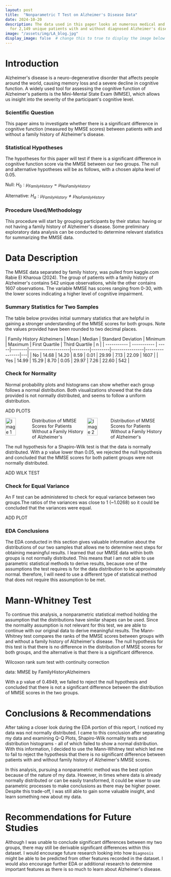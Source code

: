 ```yaml
---
layout: post
title:  "Nonparametric T Test on Alzheimer's Disease Data"
date: 2024-10-20
description: The data used in this paper looks at numerous medical and lifestyle records
  for 2,149 unique patients with and without diagnosed Alzheimer's disease. This analysis will first determine the distribution of Mini-Mental State Exam data for patients with and without a family history of Alzheimer's. Afterwards, a Mann-Whitney test will show that there is no significant difference between the two groups. Finally, conclusions and future study recommendations will be made based on the results of this paper's study. 
image: "/assets/img/LA_blog.jpg"
display_image: false  # change this to true to display the image below the banner 
---
```


# Introduction

Alzheimer's disease is a neuro-degenerative disorder that affects people around the world, causing memory loss and a severe decline in cognitive function. A widely used tool for assessing the cognitive function of Alzheimer's patients is the Mini-Mental State Exam (MMSE), which allows us insight into the severity of the participant's cognitive level.

### Scientific Question

This paper aims to investigate whether there is a significant difference in cognitive function (measured by MMSE scores) between patients with and without a family history of Alzheimer's disease.

### Statistical Hypotheses

The hypotheses for this paper will test if there is a significant difference in cognitive function score via the MMSE between our two groups. The null and alternative hypotheses will be as follows, with a chosen alpha level of 0.05.

Null: $H_0:\mu_{Family History} = \mu_{NoFamilyHistory}$

Alternative: $H_a: \mu_{Family History}\ne \mu_{NoFamilyHistory}$


### Procedure Used/Methodology

This procedure will start by grouping participants by their status: having or not having a family history of Alzheimer's disease. Some preliminary exploratory data analysis can be conducted to determine relevant statistics for summarizing the MMSE data. 

# Data Description

The MMSE data separated by family history, was pulled from kaggle.com Rabie El Kharoua (2024). The group of patients with a family history of Alzheimer's contains 542 unique observations, while the other contains 1607 observations. The variable MMSE has scores ranging from 0-30, with the lower scores indicating a higher level of cognitive impairment. 

### Summary Statistics for Two Samples

The table below provides initial summary statistics that are helpful in gaining a stronger understanding of the MMSE scores for both groups. Note the values provided have been rounded to two decimal places. 

| Family History Alzheimers | Mean | Median | Standard Deviation | Minimum | Maximum | First Quartile | Third Quartile | n |
| ----------- | ----------- | -----|--------|--------------------|---------|---------|----------------|----------------|---|
| No    |  14.68   | 14.20 | 8.59 | 0.01 | 29.99 | 7.13 | 22.09 | 1607 |
| Yes   |  14.99  | 15.29 | 8.70 | 0.05 | 29.97 | 7.26 | 22.60 | 542 | 


### Check for Normality

Normal probability plots and histograms can show whether each group follows a normal distribution. Both visualizations showed that the data provided is not normally distributed, and seems to follow a uniform distribution. 

ADD PLOTS


<div style="display: flex;">
  <img src="{{site.url}}/{{site.baseurl}}/assets/img/435_report1/yes_hist.png" alt="Image 1" style="width: 45%; margin-right: 10px;" />
    <figcaption>Distribution of MMSE Scores for Patients Without a Family History of Alzheimer's</figcaption>
  <img src="{{site.url}}/{{site.baseurl}}/assets/img/435_report1/no_hist.png" alt="Image 2" style="width: 45%;" />
  <figcaption>Distribution of MMSE Scores for Patients Without a Family History of Alzheimer's</figcaption>
</div>


The null hypothesis for a Shapiro-Wilk test is that the data is normally distributed. With a p value lower than 0.05, we rejected the null hypothesis and concluded that the MMSE scores for both patient groups were not normally distributed.

ADD WILK TEST

### Check for Equal Variance

An F test can be administered to check for equal variance between two groups.The ratios of the variances was close to 1 (\~1.0268) so it could be concluded that the variances were equal.

ADD PLOT

### EDA Conclusions

The EDA conducted in this section gives valuable information about the distributions of our two samples that allows me to determine next steps for obtaining meaningful results. I learned that our MMSE data within both groups is not normally distributed. This means that I am not able to use parametric statistical methods to derive results, because one of the assumptions the test requires is for the data distribution to be approximately normal. therefore, I will need to use a different type of statistical method that does not require this assumption to be met. 

# Mann-Whitney Test

To continue this analysis,  a nonparametric statistical method holding the assumption that the distributions have similar shapes can be used. Since the normality assumption is not relevant for this test, we are able to continue with our original data to derive meaningful results. The Mann-Whitney test compares the ranks of the MMSE scores between groups with and without a family history of Alzheimer's disease. The null hypothesis for this test is that there is no difference in the distribution of MMSE scores for both groups, and the alternative is that there is a significant difference. 

Wilcoxon rank sum test with continuity correction

data: MMSE by FamilyHistoryAlzheimers

With a p value of 0.4949, we failed to reject the null hypothesis and concluded that there is not a significant difference between the distribution of MMSE scores in the two groups.

# Conclusions & Recommendations

After taking a closer look during the EDA portion of this report, I noticed my data was not normally distributed. I came to this conclusion after separating my data and examining Q-Q Plots, Shapiro-Wilk normality tests and distribution histograms - all of which failed to show a normal distribution. With this information, I decided to use the Mann-Whitney test which led me to fail to reject the hypothesis that there is no significant difference between patients with and without family history of Alzheimer's MMSE scores. 

In this analysis, pursuing a nonparametric method was the best option because of the nature of my data. However, in times where data is already normally distributed or can be easily transformed, it could be wiser to use parametric processes to make conclusions as there may be higher power. Despite this trade-off, I was still able to gain some valuable insight, and learn something new about my data.

# Recommendations for Future Studies

Although I was unable to conclude significant differences between my two groups, there may still be derivable significant differences within this dataset. I would encourage future research looking into how `Diagnosis` might be able to be predicted from other features recorded in the dataset. I would also encourage further EDA or additional research to determine important features as there is so much to learn about Alzheimer's disease. 
